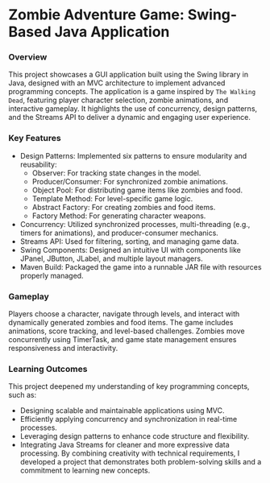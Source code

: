 # Zombie Adventure Game: Swing-Based Java Application
### Overview
This project showcases a GUI application built using the Swing library in Java, designed with an MVC architecture to 
implement advanced programming concepts. The application is a game inspired by `The Walking Dead`, featuring player character 
selection, zombie animations, and interactive gameplay. It highlights the use of concurrency, design patterns, and the 
Streams API to deliver a dynamic and engaging user experience.

### Key Features

- Design Patterns: Implemented six patterns to ensure modularity and reusability:
  - Observer: For tracking state changes in the model. 
  - Producer/Consumer: For synchronized zombie animations. 
  - Object Pool: For distributing game items like zombies and food. 
  - Template Method: For level-specific game logic. 
  - Abstract Factory: For creating zombies and food items. 
  - Factory Method: For generating character weapons.
- Concurrency: Utilized synchronized processes, multi-threading (e.g., timers for animations), and producer-consumer mechanics.
- Streams API: Used for filtering, sorting, and managing game data.
- Swing Components: Designed an intuitive UI with components like JPanel, JButton, JLabel, and multiple layout managers.
- Maven Build: Packaged the game into a runnable JAR file with resources properly managed.
  
### Gameplay
Players choose a character, navigate through levels, and interact with dynamically generated zombies and food items. The game includes animations, score tracking, and level-based challenges. Zombies move concurrently using TimerTask, and game state management ensures responsiveness and interactivity.

### Learning Outcomes
This project deepened my understanding of key programming concepts, such as:

- Designing scalable and maintainable applications using MVC.
- Efficiently applying concurrency and synchronization in real-time processes.
- Leveraging design patterns to enhance code structure and flexibility.
- Integrating Java Streams for cleaner and more expressive data processing.
By combining creativity with technical requirements, I developed a project that demonstrates both problem-solving skills and a commitment to learning new concepts.